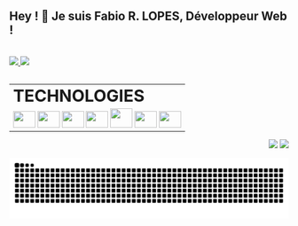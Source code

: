 ## Hey ! 👋 Je suis Fabio R. LOPES, Développeur Web !
<!-- <h3 align="left">Développeur Web | Javascript / Vue.js / Node.js</h3> -->

<br>

<div align="left" display="inline-block">
  <a href="https://github.com/FabioDevCode">
  <img height="175px" src="https://github-readme-stats.vercel.app/api/top-langs/?username=FabioDevCode&layout=compact&langs_count=5&theme=vue-dark&border_radius=15px"/>
  <img height="175px" src="https://github-readme-stats.vercel.app/api?username=FabioDevCode&theme=vue-dark&border_radius=15px"/> 
</div>

<br>
  
<table border="0" align="left" display="block">
   <tr>
     <td><b style="font-size:30px">TECHNOLOGIES</b></td>
   </tr>
   <tr>
      <td>
        <img height="30px" width="40px" src="https://cdn.jsdelivr.net/gh/devicons/devicon/icons/html5/html5-original.svg"/>
        <img height="30px" width="40px" src="https://cdn.jsdelivr.net/gh/devicons/devicon/icons/css3/css3-original.svg"/>
        <img height="30px" width="40px" src="https://cdn.jsdelivr.net/gh/devicons/devicon/icons/sass/sass-original.svg"/>
        <img height="30px" width="40px" src="https://cdn.jsdelivr.net/gh/devicons/devicon/icons/javascript/javascript-original.svg"/>
        <img height="35px" width="40px" src="https://cdn.jsdelivr.net/gh/devicons/devicon/icons/vuejs/vuejs-original.svg"/>
        <img height="30px" width="40px" src="https://cdn.jsdelivr.net/gh/devicons/devicon/icons/nodejs/nodejs-original.svg"/>
        <img height="30px" width="40px" src="https://cdn.jsdelivr.net/gh/devicons/devicon/icons/express/express-original.svg"/>
      </td>
   </tr>
</table>
  
<div align="right" display="block">
  <a href="https://www.linkedin.com/in/fabio-ramoslopes/" target="_blank"><img height="30px" src="https://img.shields.io/badge/LinkedIn-0077B5?style=for-the-badge&logo=linkedin&logoColor=white"></a>
  <a href="https://www.instagram.com/fabiodevcode/" target="_blank"><img height="30px"" src="https://img.shields.io/badge/Instagram-E4405F?style=for-the-badge&logo=instagram&logoColor=white"></a>
</div>

  
![Snake animation](https://github.com/FabioDevCode/FabioDevCode/blob/output/github-contribution-grid-snake.svg)

##
